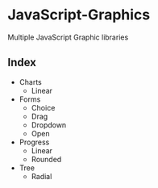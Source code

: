# JavaScript-Graphics

Multiple JavaScript Graphic libraries   

## Index
* Charts
  * Linear
* Forms
  * Choice
  * Drag
  * Dropdown
  * Open
* Progress
  * Linear
  * Rounded
* Tree
  * Radial
